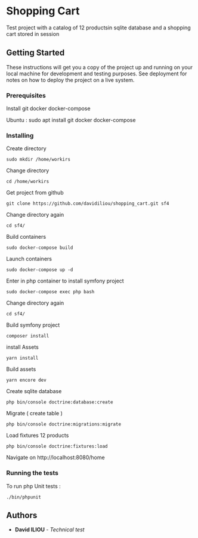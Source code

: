 
# Shopping Cart

Test project with a catalog of 12 productsin sqlite database and a shopping cart stored in session

## Getting Started

These instructions will get you a copy of the project up and running on your local machine for development and testing purposes. See deployment for notes on how to deploy the project on a live system.

### Prerequisites

Install git docker docker-compose

Ubuntu : 
sudo apt install git docker docker-compose


### Installing

Create directory

`sudo mkdir /home/workirs`

Change directory

    cd /home/workirs

Get project from github

    git clone https://github.com/davidiliou/shopping_cart.git sf4

Change directory again

    cd sf4/

Build containers

    sudo docker-compose build


Launch containers

    sudo docker-compose up -d

Enter in php container to install symfony project

    sudo docker-compose exec php bash


Change directory again

    cd sf4/

Build symfony project

    composer install

install Assets

    yarn install


Build assets

    yarn encore dev


Create sqlite database

    php bin/console doctrine:database:create


Migrate ( create table )

    php bin/console doctrine:migrations:migrate


Load fixtures 12 products

    php bin/console doctrine:fixtures:load


Navigate on
http://localhost:8080/home


### Running the tests

To run php Unit tests :

    ./bin/phpunit

## Authors

* **David ILIOU** - *Technical test*
